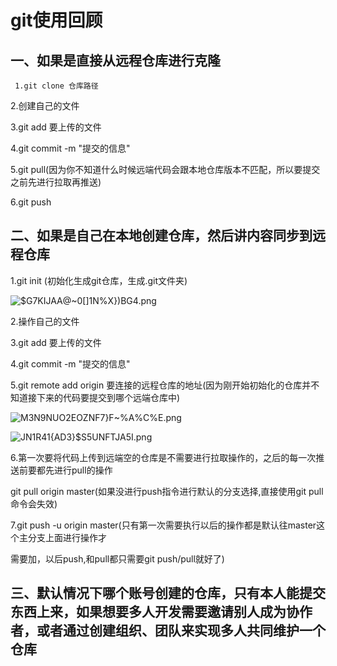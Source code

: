 


# git使用回顾

## 一、如果是直接从远程仓库进行克隆

     1.git clone 仓库路径

2.创建自己的文件

3.git add 要上传的文件

4.git commit -m "提交的信息"

5.git pull(因为你不知道什么时候远端代码会跟本地仓库版本不匹配，所以要提交之前先进行拉取再推送)

6.git push

## 二、如果是自己在本地创建仓库，然后讲内容同步到远程仓库

1.git init (初始化生成git仓库，生成.git文件夹)

![$G7KIJAA@~0[]1N%X})BG4.png](https://upload-images.jianshu.io/upload_images/14465950-7337fd3f5ee1f7d3.png?imageMogr2/auto-orient/strip%7CimageView2/2/w/1240)

2.操作自己的文件

3.git add 要上传的文件

4.git commit -m "提交的信息"

5.git remote add origin 要连接的远程仓库的地址(因为刚开始初始化的仓库并不知道接下来的代码要提交到哪个远端仓库中)
	
![M3N9NUO2EOZNF7}F~%A%C%E.png](https://upload-images.jianshu.io/upload_images/14465950-2a4218cd2e3c85f3.png?imageMogr2/auto-orient/strip%7CimageView2/2/w/1240)
	
![JN1R41{AD3}$S5UNFTJA5I.png](https://upload-images.jianshu.io/upload_images/14465950-4aea1e8f7c758372.png?imageMogr2/auto-orient/strip%7CimageView2/2/w/1240)
	
6.第一次要将代码上传到远端空的仓库是不需要进行拉取操作的，之后的每一次推送前要都先进行pull的操作

git pull origin master(如果没进行push指令进行默认的分支选择,直接使用git pull命令会失效)
	
7.git push -u origin master(只有第一次需要执行以后的操作都是默认往master这个主分支上面进行操作才

需要加，以后push,和pull都只需要git push/pull就好了)
	
## 三、默认情况下哪个账号创建的仓库，只有本人能提交东西上来，如果想要多人开发需要邀请别人成为协作者，或者通过创建组织、团队来实现多人共同维护一个仓库
	


